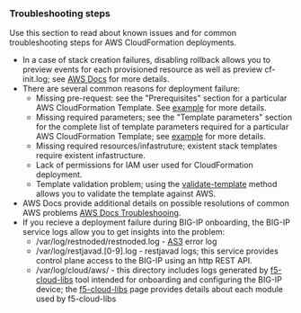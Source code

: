 ### Troubleshooting steps

Use this section to read about known issues and for common troubleshooting steps for AWS CloudFormation deployments. 

  - In a case of stack creation failures, disabling rollback allows you to preview events for each provisioned resource as well as preview cf-init.log; see [AWS Docs](https://docs.aws.amazon.com/AWSCloudFormation/latest/UserGuide/cfn-init.html#cfn-init-Examples) for more details.
  - There are several common reasons for deployment failure: 
    * Missing pre-request: see the "Prerequisites" section for a particular AWS CloudFormation Template. See [example](https://github.com/F5Networks/f5-aws-cloudformation/blob/main/supported/standalone/1nic/existing-stack/payg/README.md#prerequisites) for more details.
    * Missing required parameters; see the "Template parameters" section for the complete list of template parameters required for a particular AWS CloudFormation Template; see [example](https://github.com/F5Networks/f5-aws-cloudformation/blob/main/supported/standalone/1nic/existing-stack/payg/README.md#user-content-installing-the-image-using-the-aws-launch-stack-button) for more details.
    * Missing required resources/infastruture; existent stack templates require existent infastructure.
    * Lack of permissions for IAM user used for CloudFormation deployment.
    * Template validation problem; using the [validate-template](https://docs.aws.amazon.com/cli/latest/reference/cloudformation/validate-template.html) method allows you to validate the template against AWS.
  - AWS Docs provide additional details on possible resolutions of common AWS problems [AWS Docs Troubleshooing](https://docs.aws.amazon.com/AWSCloudFormation/latest/UserGuide/troubleshooting.html#troubleshooting-errors).
  - If you recieve a deployment failure during BIG-IP onboarding, the BIG-IP service logs allow you to get insights into the problem: 
    * /var/log/restnoded/restnoded.log - [AS3](https://clouddocs.f5.com/products/extensions/f5-appsvcs-extension/latest/userguide/about-as3.html) error log
    * /var/log/restjavad.[0-9].log - restjavad logs; this service provides control plane access to the BIG-IP using an http REST API.
    * /var/log/cloud/aws/ - this directory includes logs generated by [f5-cloud-libs](https://github.com/F5Networks/f5-cloud-libs) tool intended for onboarding and configuring the BIG-IP device; the [f5-cloud-libs](https://github.com/F5Networks/f5-cloud-libs/blob/master/USAGE.md) page provides details about each module used by f5-cloud-libs
